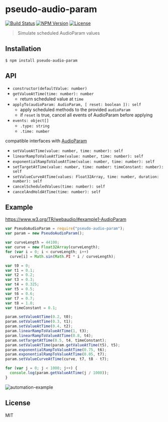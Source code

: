 # pseudo-audio-param
[![Build Status](https://img.shields.io/travis/mohayonao/pseudo-audio-param.svg?style=flat-square)](https://travis-ci.org/mohayonao/pseudo-audio-param)
[![NPM Version](https://img.shields.io/npm/v/pseudo-audio-param.svg?style=flat-square)](https://www.npmjs.org/package/pseudo-audio-param)
[![License](https://img.shields.io/badge/license-MIT-brightgreen.svg?style=flat-square)](https://mohayonao.mit-license.org/)

> Simulate scheduled AudioParam values

## Installation

```
$ npm install pseudo-audio-param
```

## API

- `constructor(defaultValue: number)`
- `getValueAtTime(time: number): number`
  - return scheduled value at `time`
- `applyTo(audioParam: AudioParam, [ reset: boolean ]): self`
  - apply scheduled methods to the provided `audioParam`
  - if `reset` is true, cancel all events of AudioParam before applying
- `events: object[]`
  - `.type: string`
  - `.time: number`

compatible interfaces with [AudioParam](https://www.w3.org/TR/webaudio/#AudioParam)

- `setValueAtTime(value: number, time: number): self`
- `linearRampToValueAtTime(value: number, time: number): self`
- `exponentialRampToValueAtTime(value: number, time: number): self`
- `setTargetAtTime(value: number, time: number: timeConstant: number): self`
- `setValueCurveAtTime(values: Float32Array, time: number, duration: number): self`
- `cancelScheduledValues(time: number): self`
- `cancelAndHoldAtTime(time: number): self`

## Example
https://www.w3.org/TR/webaudio/#example1-AudioParam

```js
var PseudoAudioParam = require("pseudo-audio-param");
var param = new PseudoAudioParam();

var curveLength = 44100;
var curve = new Float32Array(curveLength);
for (var i = 0; i < curveLength; i++)
  curve[i] = Math.sin(Math.PI * i / curveLength);

var t0 = 0;
var t1 = 0.1;
var t2 = 0.2;
var t3 = 0.3;
var t4 = 0.325;
var t5 = 0.5;
var t6 = 0.6;
var t7 = 0.7;
var t8 = 1.0;
var timeConstant = 0.1;

param.setValueAtTime(0.2, t0);
param.setValueAtTime(0.3, t1);
param.setValueAtTime(0.4, t2);
param.linearRampToValueAtTime(1, t3);
param.linearRampToValueAtTime(0.8, t4);
param.setTargetAtTime(0.5, t4, timeConstant);
param.setValueAtTime(param.getValueAtTime(t5), t5);
param.exponentialRampToValueAtTime(0.75, t6);
param.exponentialRampToValueAtTime(0.05, t7);
param.setValueCurveAtTime(curve, t7, t8 - t7);

for (var j = 0; j < 1000; j++) {
  console.log(param.getValueAtTime(j / 1000));
}
```

![automation-example](example/automation-example.png)

## License

MIT
